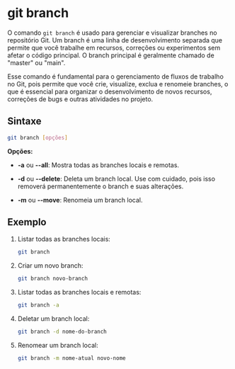 # git branch

O comando `git branch` é usado para gerenciar e visualizar branches no repositório Git. Um branch é uma linha de desenvolvimento separada que permite que você trabalhe em recursos, correções ou experimentos sem afetar o código principal. O branch principal é geralmente chamado de "master" ou "main".

Esse comando é fundamental para o gerenciamento de fluxos de trabalho no Git, pois permite que você crie, visualize, exclua e renomeie branches, o que é essencial para organizar o desenvolvimento de novos recursos, correções de bugs e outras atividades no projeto.

## **Sintaxe**

```bash
git branch [opções]
```

**Opções:**

- **-a** ou **--all**: Mostra todas as branches locais e remotas.

- **-d** ou **--delete**: Deleta um branch local. Use com cuidado, pois isso removerá permanentemente o branch e suas alterações.

- **-m** ou **--move**: Renomeia um branch local.

## **Exemplo**

1. Listar todas as branches locais:

   ```bash
   git branch
   ```

2. Criar um novo branch:

   ```bash
   git branch novo-branch
   ```

3. Listar todas as branches locais e remotas:

   ```bash
   git branch -a
   ```

4. Deletar um branch local:

   ```bash
   git branch -d nome-do-branch
   ```

5. Renomear um branch local:

   ```bash
   git branch -m nome-atual novo-nome
   ```
